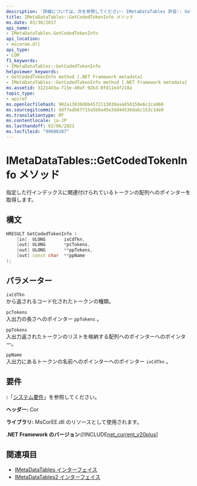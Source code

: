 ```yaml
---
description: '詳細については、次を参照してください: IMetaDataTables 許容:: GetCodedTokenInfo メソッド'
title: IMetaDataTables::GetCodedTokenInfo メソッド
ms.date: 03/30/2017
api_name:
- IMetaDataTables.GetCodedTokenInfo
api_location:
- mscoree.dll
api_type:
- COM
f1_keywords:
- IMetaDataTables::GetCodedTokenInfo
helpviewer_keywords:
- GetCodedTokenInfo method [.NET Framework metadata]
- IMetaDataTables::GetCodedTokenInfo method [.NET Framework metadata]
ms.assetid: 31214d3a-715e-49af-92b3-0fd11e4f218a
topic_type:
- apiref
ms.openlocfilehash: 982a13636d8b4572113038eaa658158e6c2ca966
ms.sourcegitcommit: ddf7edb67715a5b9a45e3dd44536dabc153c1de0
ms.translationtype: MT
ms.contentlocale: ja-JP
ms.lasthandoff: 02/06/2021
ms.locfileid: "99688287"
---
```

# <a name="imetadatatablesgetcodedtokeninfo-method"></a>IMetaDataTables::GetCodedTokenInfo メソッド

指定した行インデックスに関連付けられているトークンの配列へのポインターを取得します。  
  
## <a name="syntax"></a>構文  
  
```cpp  
HRESULT GetCodedTokenInfo (
    [in]  ULONG       ixCdTkn,  
    [out] ULONG       *pcTokens,  
    [out] ULONG       **ppTokens,  
    [out] const char  **ppName  
);  
```  
  
## <a name="parameters"></a>パラメーター  

 `ixCdTkn`  
 から返されるコード化されたトークンの種類。  
  
 `pcTokens`  
 入出力の長さへのポインター `ppTokens` 。  
  
 `ppTokens`  
 入出力返されたトークンのリストを格納する配列へのポインターへのポインター。  
  
 `ppName`  
 入出力にあるトークンの名前へのポインターへのポインター `ixCdTkn` 。  
  
## <a name="requirements"></a>要件  

 **:**「[システム要件](../../get-started/system-requirements.md)」を参照してください。  
  
 **ヘッダー:** Cor  
  
 **ライブラリ:** MsCorEE.dll のリソースとして使用されます。  
  
 **.NET Framework のバージョン:**[!INCLUDE[net_current_v20plus](../../../../includes/net-current-v20plus-md.md)]  
  
## <a name="see-also"></a>関連項目

- [IMetaDataTables インターフェイス](imetadatatables-interface.md)
- [IMetaDataTables2 インターフェイス](imetadatatables2-interface.md)

